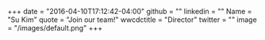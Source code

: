 +++
date = "2016-04-10T17:12:42-04:00"
github = ""
linkedin = ""
Name = "Su Kim"
quote = "Join our team!"
wwcdctitle = "Director"
twitter = ""
image = "/images/default.png"
+++

